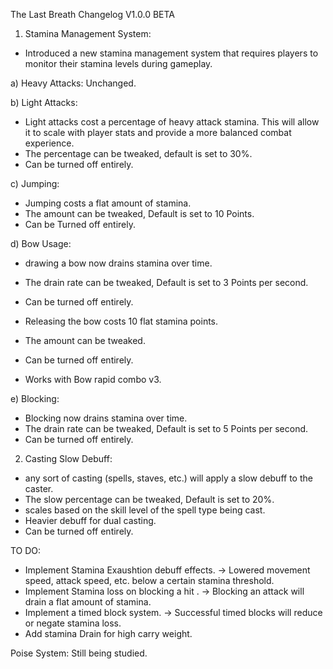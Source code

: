 The Last Breath Changelog V1.0.0 BETA

1) Stamina Management System:
- Introduced a new stamina management system that requires players to monitor their stamina levels during gameplay.

a) Heavy Attacks:
Unchanged.

b) Light Attacks:
- Light attacks cost a percentage of heavy attack stamina. This will allow it to scale with player stats and provide a more balanced combat experience.
- The percentage can be tweaked, default is set to 30%.
- Can be turned off entirely.

c) Jumping:
- Jumping costs a flat amount of stamina.
- The amount can be tweaked, Default is set to 10 Points.
- Can be Turned off entirely.

d) Bow Usage:
- drawing a bow now drains stamina over time.
- The drain rate can be tweaked, Default is set to 3 Points per second.
- Can be turned off entirely.

- Releasing the bow costs 10 flat stamina points.
- The amount can be tweaked.
- Can be turned off entirely.
- Works with Bow rapid combo v3.

e) Blocking:
- Blocking now drains stamina over time.
- The drain rate can be tweaked, Default is set to 5 Points per second.
- Can be turned off entirely.



2) Casting Slow Debuff:
- any sort of casting (spells, staves, etc.) will apply a slow debuff to the caster.
- The slow percentage can be tweaked, Default is set to 20%.
- scales based on the skill level of the spell type being cast.
- Heavier debuff for dual casting.
- Can be turned off entirely.


TO DO:
- Implement Stamina Exaushtion debuff effects. -> Lowered movement speed, attack speed, etc. below a certain stamina threshold.
- Implement Stamina loss on blocking a hit . -> Blocking an attack will drain a flat amount of stamina.
- Implement a timed block system. -> Successful timed blocks will reduce or negate stamina loss.
- Add stamina Drain for high carry weight.


Poise System: Still being studied.

